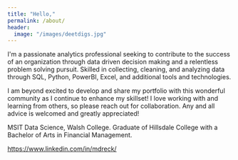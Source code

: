 ```yaml
---
title: "Hello,"
permalink: /about/
header:
  image: "/images/deetdigs.jpg"
---
```

I'm a passionate analytics professional seeking to contribute to the success of an organization through data driven decision making and a relentless problem solving pursuit. Skilled in collecting, cleaning, and analyzing data through SQL, Python, PowerBI, Excel, and additional tools and technologies.

I am beyond excited to develop and share my portfolio with this wonderful community as I continue to enhance my skillset! I love working with and learning from others, so please reach out for collaboration. Any and all advice is welcomed and greatly appreciated!

MSIT Data Science, Walsh College. Graduate of Hillsdale College with a Bachelor of Arts in Financial Management.

https://www.linkedin.com/in/mdreck/

